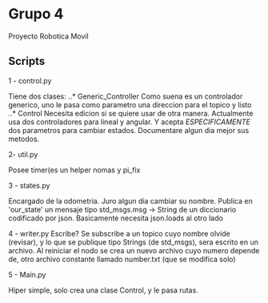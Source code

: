 # Grupo 4

Proyecto Robotica Movil

## Scripts
1 - control.py

Tiene dos clases:
..* Generic_Controller
  Como suena es un controlador generico, uno le pasa como parametro una direccion para el topico y listo
..* Control
  Necesita edicion si se quiere usar de otra manera. Actualmente usa dos controladores para lineal y angular. Y acepta *ESPECIFICAMENTE* dos parametros para cambiar estados. Documentare algun dia mejor sus metodos.

2- util.py

Posee timer(es un helper nomas y pi_fix

3 - states.py

Encargado de la odometria. Juro algun dia cambiar su nombre. Publica en 'our_state' un mensaje tipo std_msgs.msg -> String de un diccionario codificado por json. Basicamente necesita json.loads al otro lado

4 - writer.py
Escribe? Se subscribe a un topico cuyo nombre olvide (revisar), y lo que se publique tipo Strings (de std_msgs), sera escrito en un archivo. Al reiniciar el nodo se crea un nuevo archivo cuyo numero depende de, otro archivo constante llamado number.txt (que se modifica solo)

5 - Main.py

Hiper simple, solo crea una clase Control, y le pasa rutas.
